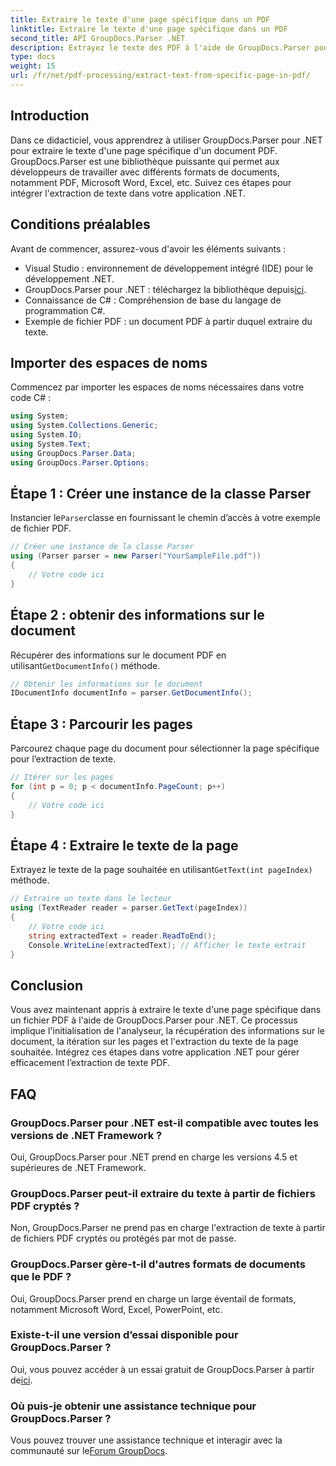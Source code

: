 ```yaml
---
title: Extraire le texte d'une page spécifique dans un PDF
linktitle: Extraire le texte d'une page spécifique dans un PDF
second_title: API GroupDocs.Parser .NET
description: Extrayez le texte des PDF à l'aide de GroupDocs.Parser pour .NET. Récupérez sans effort le contenu d’une page spécifique grâce à cette puissante bibliothèque.
type: docs
weight: 15
url: /fr/net/pdf-processing/extract-text-from-specific-page-in-pdf/
---
```

## Introduction
Dans ce didacticiel, vous apprendrez à utiliser GroupDocs.Parser pour .NET pour extraire le texte d'une page spécifique d'un document PDF. GroupDocs.Parser est une bibliothèque puissante qui permet aux développeurs de travailler avec différents formats de documents, notamment PDF, Microsoft Word, Excel, etc. Suivez ces étapes pour intégrer l'extraction de texte dans votre application .NET.
## Conditions préalables
Avant de commencer, assurez-vous d'avoir les éléments suivants :
- Visual Studio : environnement de développement intégré (IDE) pour le développement .NET.
-  GroupDocs.Parser pour .NET : téléchargez la bibliothèque depuis[ici](https://releases.groupdocs.com/parser/net/).
- Connaissance de C# : Compréhension de base du langage de programmation C#.
- Exemple de fichier PDF : un document PDF à partir duquel extraire du texte.

## Importer des espaces de noms
Commencez par importer les espaces de noms nécessaires dans votre code C# :
```csharp
using System;
using System.Collections.Generic;
using System.IO;
using System.Text;
using GroupDocs.Parser.Data;
using GroupDocs.Parser.Options;
```
## Étape 1 : Créer une instance de la classe Parser
 Instancier le`Parser`classe en fournissant le chemin d’accès à votre exemple de fichier PDF.
```csharp
// Créer une instance de la classe Parser
using (Parser parser = new Parser("YourSampleFile.pdf"))
{
    // Votre code ici
}
```
## Étape 2 : obtenir des informations sur le document
 Récupérer des informations sur le document PDF en utilisant`GetDocumentInfo()` méthode.
```csharp
// Obtenir les informations sur le document
IDocumentInfo documentInfo = parser.GetDocumentInfo();
```
## Étape 3 : Parcourir les pages
Parcourez chaque page du document pour sélectionner la page spécifique pour l’extraction de texte.
```csharp
// Itérer sur les pages
for (int p = 0; p < documentInfo.PageCount; p++)
{
    // Votre code ici
}
```
## Étape 4 : Extraire le texte de la page
 Extrayez le texte de la page souhaitée en utilisant`GetText(int pageIndex)` méthode.
```csharp
// Extraire un texte dans le lecteur
using (TextReader reader = parser.GetText(pageIndex))
{
    // Votre code ici
    string extractedText = reader.ReadToEnd();
    Console.WriteLine(extractedText); // Afficher le texte extrait
}
```

## Conclusion
Vous avez maintenant appris à extraire le texte d'une page spécifique dans un fichier PDF à l'aide de GroupDocs.Parser pour .NET. Ce processus implique l'initialisation de l'analyseur, la récupération des informations sur le document, la itération sur les pages et l'extraction du texte de la page souhaitée. Intégrez ces étapes dans votre application .NET pour gérer efficacement l’extraction de texte PDF.

## FAQ
### GroupDocs.Parser pour .NET est-il compatible avec toutes les versions de .NET Framework ?
Oui, GroupDocs.Parser pour .NET prend en charge les versions 4.5 et supérieures de .NET Framework.
### GroupDocs.Parser peut-il extraire du texte à partir de fichiers PDF cryptés ?
Non, GroupDocs.Parser ne prend pas en charge l'extraction de texte à partir de fichiers PDF cryptés ou protégés par mot de passe.
### GroupDocs.Parser gère-t-il d'autres formats de documents que le PDF ?
Oui, GroupDocs.Parser prend en charge un large éventail de formats, notamment Microsoft Word, Excel, PowerPoint, etc.
### Existe-t-il une version d’essai disponible pour GroupDocs.Parser ?
 Oui, vous pouvez accéder à un essai gratuit de GroupDocs.Parser à partir de[ici](https://releases.groupdocs.com/).
### Où puis-je obtenir une assistance technique pour GroupDocs.Parser ?
 Vous pouvez trouver une assistance technique et interagir avec la communauté sur le[Forum GroupDocs](https://forum.groupdocs.com/c/parser/17).